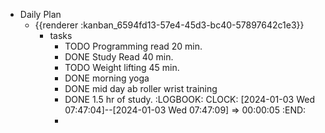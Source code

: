- Daily Plan
	- {{renderer :kanban_6594fd13-57e4-45d3-bc40-57897642c1e3}}
		- tasks
			- TODO Programming read 20 min.
			- DONE Study Read 40 min.
			- TODO Weight lifting 45 min.
			- DONE morning yoga
			- DONE mid day ab roller wrist training
			- DONE 1.5 hr of study.
			  :LOGBOOK:
			  CLOCK: [2024-01-03 Wed 07:47:04]--[2024-01-03 Wed 07:47:09] =>  00:00:05
			  :END:
			-
